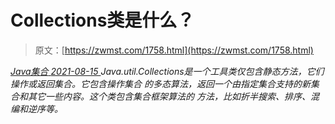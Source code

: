<!--yml
category: 未分类
date: 0001-01-01 00:00:00
-->

# Collections类是什么？

> 原文：[https://zwmst.com/1758.html](https://zwmst.com/1758.html)

   [ *Java集合* ](https://zwmst.com/java%e9%9b%86%e5%90%88)*[ <time datetime="2021-08-15T16:23:49+08:00"> 2021-08-15 </time> ](https://zwmst.com/1758.html)  Java.util.Collections是一个工具类仅包含静态方法，它们操作或返回集合。它包含操作集合 的多态算法，返回一个由指定集合支持的新集合和其它一些内容。这个类包含集合框架算法的 方法，比如折半搜索、排序、混编和逆序等。*